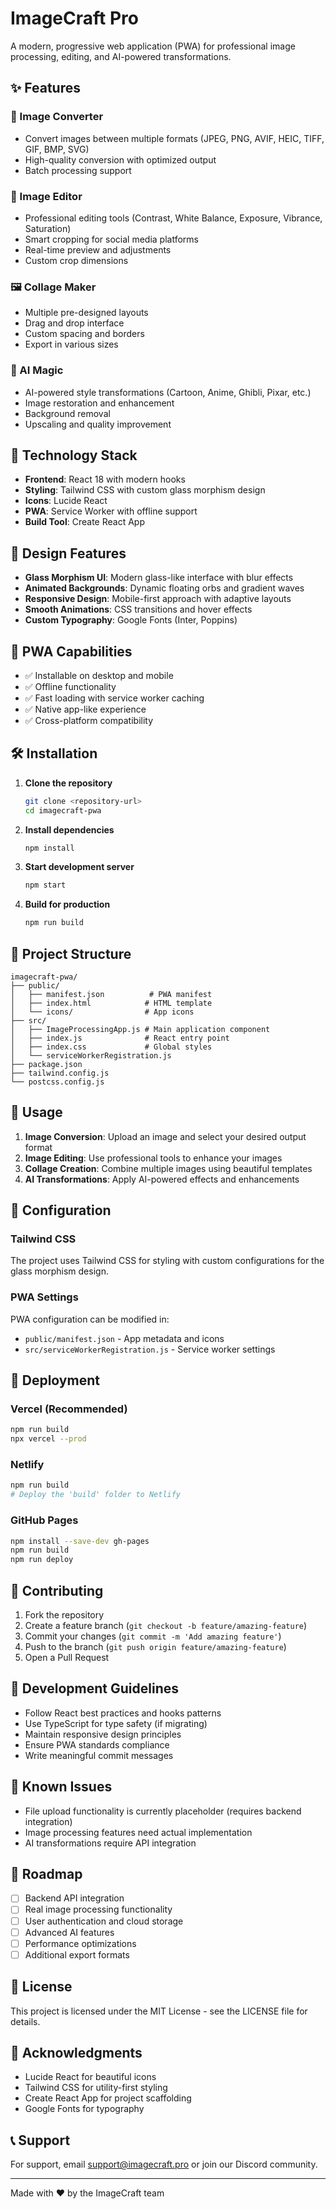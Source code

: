 # ImageCraft Pro

A modern, progressive web application (PWA) for professional image processing, editing, and AI-powered transformations.

## ✨ Features

### 🔄 Image Converter
- Convert images between multiple formats (JPEG, PNG, AVIF, HEIC, TIFF, GIF, BMP, SVG)
- High-quality conversion with optimized output
- Batch processing support

### 🎨 Image Editor
- Professional editing tools (Contrast, White Balance, Exposure, Vibrance, Saturation)
- Smart cropping for social media platforms
- Real-time preview and adjustments
- Custom crop dimensions

### 🖼️ Collage Maker
- Multiple pre-designed layouts
- Drag and drop interface
- Custom spacing and borders
- Export in various sizes

### 🤖 AI Magic
- AI-powered style transformations (Cartoon, Anime, Ghibli, Pixar, etc.)
- Image restoration and enhancement
- Background removal
- Upscaling and quality improvement

## 🚀 Technology Stack

- **Frontend**: React 18 with modern hooks
- **Styling**: Tailwind CSS with custom glass morphism design
- **Icons**: Lucide React
- **PWA**: Service Worker with offline support
- **Build Tool**: Create React App

## 🎨 Design Features

- **Glass Morphism UI**: Modern glass-like interface with blur effects
- **Animated Backgrounds**: Dynamic floating orbs and gradient waves
- **Responsive Design**: Mobile-first approach with adaptive layouts
- **Smooth Animations**: CSS transitions and hover effects
- **Custom Typography**: Google Fonts (Inter, Poppins)

## 📱 PWA Capabilities

- ✅ Installable on desktop and mobile
- ✅ Offline functionality
- ✅ Fast loading with service worker caching
- ✅ Native app-like experience
- ✅ Cross-platform compatibility

## 🛠️ Installation

1. **Clone the repository**
   ```bash
   git clone <repository-url>
   cd imagecraft-pwa
   ```

2. **Install dependencies**
   ```bash
   npm install
   ```

3. **Start development server**
   ```bash
   npm start
   ```

4. **Build for production**
   ```bash
   npm run build
   ```

## 📁 Project Structure

```
imagecraft-pwa/
├── public/
│   ├── manifest.json          # PWA manifest
│   ├── index.html            # HTML template
│   └── icons/                # App icons
├── src/
│   ├── ImageProcessingApp.js # Main application component
│   ├── index.js              # React entry point
│   ├── index.css             # Global styles
│   └── serviceWorkerRegistration.js
├── package.json
├── tailwind.config.js
└── postcss.config.js
```

## 🎯 Usage

1. **Image Conversion**: Upload an image and select your desired output format
2. **Image Editing**: Use professional tools to enhance your images
3. **Collage Creation**: Combine multiple images using beautiful templates
4. **AI Transformations**: Apply AI-powered effects and enhancements

## 🔧 Configuration

### Tailwind CSS
The project uses Tailwind CSS for styling with custom configurations for the glass morphism design.

### PWA Settings
PWA configuration can be modified in:
- `public/manifest.json` - App metadata and icons
- `src/serviceWorkerRegistration.js` - Service worker settings

## 🚀 Deployment

### Vercel (Recommended)
```bash
npm run build
npx vercel --prod
```

### Netlify
```bash
npm run build
# Deploy the 'build' folder to Netlify
```

### GitHub Pages
```bash
npm install --save-dev gh-pages
npm run build
npm run deploy
```

## 🤝 Contributing

1. Fork the repository
2. Create a feature branch (`git checkout -b feature/amazing-feature`)
3. Commit your changes (`git commit -m 'Add amazing feature'`)
4. Push to the branch (`git push origin feature/amazing-feature`)
5. Open a Pull Request

## 📝 Development Guidelines

- Follow React best practices and hooks patterns
- Use TypeScript for type safety (if migrating)
- Maintain responsive design principles
- Ensure PWA standards compliance
- Write meaningful commit messages

## 🐛 Known Issues

- File upload functionality is currently placeholder (requires backend integration)
- Image processing features need actual implementation
- AI transformations require API integration

## 🔮 Roadmap

- [ ] Backend API integration
- [ ] Real image processing functionality
- [ ] User authentication and cloud storage
- [ ] Advanced AI features
- [ ] Performance optimizations
- [ ] Additional export formats

## 📄 License

This project is licensed under the MIT License - see the LICENSE file for details.

## 🙏 Acknowledgments

- Lucide React for beautiful icons
- Tailwind CSS for utility-first styling
- Create React App for project scaffolding
- Google Fonts for typography

## 📞 Support

For support, email support@imagecraft.pro or join our Discord community.

---

Made with ❤️ by the ImageCraft team